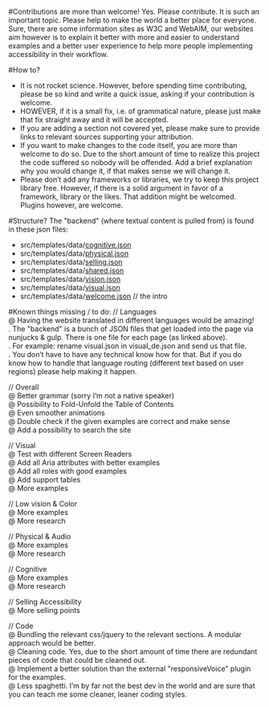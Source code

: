 #Contributions are more than welcome!
Yes. Please contribute. It is such an important topic. Please help to make the world a better place for everyone.  
Sure, there are some information sites as W3C and WebAIM, our websites aim however is to explain it better with more and easier to understand examples and a better user experience to help more people implementing accessibility in their workflow.  

#How to?
- It is not rocket science. However, before spending time contributing, please be so kind and write a quick issue, asking if your contribution is welcome.   
- HOWEVER, if it is a small fix, i.e. of grammatical nature, please just make that fix straight away and it will be accepted.  
- If you are adding a section not covered yet, please make sure to provide links to relevant sources supporting your attribution.  
- If you want to make changes to the code itself, you are more than welcome to do so. Due to the short amount of time to realize this project the code suffered so nobody will be offended. Add a brief explanation why you would change it, if that makes sense we will change it.  
- Please don’t add any frameworks or libraries, we try to keep this project library free. However, if there is a solid argument in favor of a framework, library or the likes. That addition might be welcomed. Plugins however, are welcome.

#Structure?
The "backend" (where textual content is pulled from) is found in these json files:

- src/templates/data/[cognitive.json](/src/templates/data/cognitive.json)  
- src/templates/data/[physical.json](/src/templates/data/physical.json)  
- src/templates/data/[selling.json](/src/templates/data/selling.json)  
- src/templates/data/[shared.json](/src/templates/data/shared.json)  
- src/templates/data/[vision.json](/src/templates/data/vision.json)  
- src/templates/data/[visual.json](/src/templates/data/visual.json)  
- src/templates/data/[welcome.json](/src/templates/data/welcome.json)  // the intro  

#Known things missing / to do:
// Languages  
@ Having the website translated in different languages would be amazing!  
. The "backend" is a bunch of JSON files that get loaded into the page via nunjucks & gulp. There is one file for each page (as linked above).  
. For example: rename visual.json in visual_de.json and send us that file.  
. You don’t have to have any technical know how for that. But if you do know how to handle that language routing (different text based on user regions) please help making it happen.  

// Overall  
@ Better grammar (sorry I’m not a native speaker)  
@ Possibility to Fold-Unfold the Table of Contents  
@ Even smoother animations  
@ Double check if the given examples are correct and make sense  
@ Add a possibility to search the site  
  
// Visual  
@ Test with different Screen Readers  
@ Add all Aria attributes with better examples  
@ Add all roles with good examples  
@ Add support tables  
@ More examples  
  
// Low vision & Color  
@ More examples  
@ More research  
  
// Physical & Audio  
@ More examples  
@ More research  
  
// Cognitive  
@ More examples  
@ More research  
  
// Selling Accessibility  
@ More selling points  

// Code  
@ Bundling the relevant css/jquery to the relevant sections. A modular approach would be better.  
@ Cleaning code. Yes, due to the short amount of time there are redundant pieces of code that could be cleaned out.  
@ Implement a better solution than the external "responsiveVoice" plugin for the examples.  
@ Less spaghetti. I’m by far not the best dev in the world and are sure that you can teach me some cleaner, leaner coding styles.  
